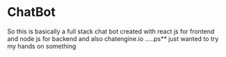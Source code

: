 # ChatBot
So this is basically a full stack chat bot created with react js for frontend and node js for backend and also chatengine.io    .....ps** just wanted to try my hands on something 
